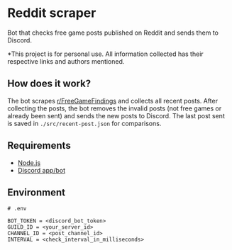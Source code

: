 # Reddit scraper

Bot that checks free game posts published on Reddit and sends them to Discord.

*This project is for personal use. All information collected has their respective links and authors mentioned.

## How does it work?

The bot scrapes [r/FreeGameFindings](https://www.reddit.com/r/FreeGameFindings/) and collects all recent posts. After collecting the posts, the bot removes the invalid posts (not free games or already been sent) and sends the new posts to Discord. The last post sent is saved in `./src/recent-post.json` for comparisons.

## Requirements
- [Node.js](https://nodejs.org/en/)
- [Discord app/bot](https://discordapp.com/developers/applications)

## Environment

```
# .env

BOT_TOKEN = <discord_bot_token>
GUILD_ID = <your_server_id>
CHANNEL_ID = <post_channel_id>
INTERVAL = <check_interval_in_milliseconds>
```